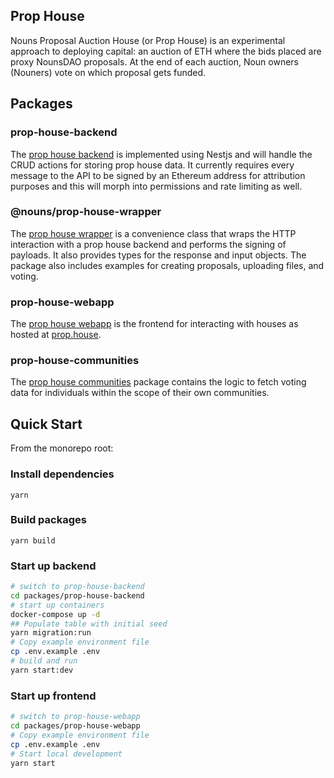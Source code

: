 ## Prop House

Nouns Proposal Auction House (or Prop House) is an experimental approach to deploying capital: an auction of ETH where the bids placed are proxy NounsDAO proposals. At the end of each auction, Noun owners (Nouners) vote on which proposal gets funded.

## Packages

### prop-house-backend

The [prop house backend](https://github.com/cryptoseneca/prop-house/tree/master/packages/prop-house-backend) is implemented using Nestjs and will handle the CRUD actions for storing prop house data. It currently requires every message to the API to be signed by an Ethereum address for attribution purposes and this will morph into permissions and rate limiting as well.

### @nouns/prop-house-wrapper

The [prop house wrapper](https://github.com/cryptoseneca/prop-house/tree/master/packages/prop-house-wrapper) is a convenience class that wraps the HTTP interaction with a prop house backend and performs the signing of payloads. It also provides types for the response and input objects. The package also includes examples for creating proposals, uploading files, and voting.

### prop-house-webapp

The [prop house webapp](https://github.com/cryptoseneca/prop-house/tree/master/packages/prop-house-webapp) is the frontend for interacting with houses as hosted at [prop.house](https://prop.house).

### prop-house-communities

The [prop house communities](https://github.com/cryptoseneca/prop-house/tree/master/packages/prop-house-communities) package contains the logic to fetch voting data for individuals within the scope of their own communities.

## Quick Start

From the monorepo root:

### Install dependencies

```
yarn
```

### Build packages

```
yarn build
```

### Start up backend

```sh
# switch to prop-house-backend
cd packages/prop-house-backend
# start up containers
docker-compose up -d
## Populate table with initial seed
yarn migration:run
# Copy example environment file
cp .env.example .env
# build and run
yarn start:dev
```

### Start up frontend

```sh
# switch to prop-house-webapp
cd packages/prop-house-webapp
# Copy example environment file
cp .env.example .env
# Start local development
yarn start
```
